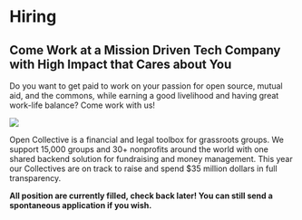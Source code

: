 # Hiring

## Come Work at a Mission Driven Tech Company with High Impact that Cares about You

Do you want to get paid to work on your passion for open source, mutual aid, and the commons, while earning a good livelihood and having great work-life balance? Come work with us!

![](https://blog.opencollective.com/content/images/2022/10/P1199711-ANIMATION.gif)

Open Collective is a financial and legal toolbox for grassroots groups. We support 15,000 groups and 30+ nonprofits around the world with one shared backend solution for fundraising and money management. This year our Collectives are on track to raise and spend $35 million dollars in full transparency.

<strong>All position are currently filled, check back later! You can still send a spontaneous application if you wish.</strong>

<!--
Right now, [Open Collective](https://opencollective.com) is hiring for a Senior UX Designer.

## Senior UX Designer

Pay $48K-$60K/year, open to applicants worldwide, role with Open Collective Inc.

We are looking for a Senior UX designer who is passionate about: the future of money, collective work, transparent budgets, open source, mutual aid, and distributed leadership. If this describes you, and you are happy with remote and asynchronous work (except for mandatory stand-up calls at 9am ET / 3pm CET weekdays), read more.

### About

**The design team at [Open Collective](https://opencollective.com)** is currently based in Mexico, India, Brazil, and the United States. It is responsible for planning, designing, and delivering the features that will make this goal possible in a way that embraces the contributions of multiple designers and creatives worldwide. So far, we have not had a UX-focused designer and we are thrilled to add this skillset to the team.

### As a senior UX designer, you will:

- Build on and incrementally improve our current user-experience approach across the platform and within our design practice.
- Lead the process of user-experience support and development for features, components, and interface design complex solutions.
- Build tailored artifacts such as presentations, visual maps, service maps, sophisticated journey maps, service blueprints, etc. to drive design ideas forward.
- Keep a record of the creative development process, using different formats to help the team keep track of a project.
- Work with peers across Insights, Research, Engineering, and Product to turn workflow brainstorms and business needs into user journey diagrams and service blueprints.
- Build on top of existing insights, technical constraints, business needs, and specific platform demands to produce well-informed design solutions.
- Lead the user research process for complex projects, identifying and codifying user needs, pains, and opportunities that will help us deliver better services..
- Establish and maintain user research tools and practices: discovery calls, prototype testing, surveying, interpreting production data, and building context for other team members to do their best work.
- Work on different projects at a time, producing multiple concepts and workflows.

### What is expected from you

- You know how to work with different teams, and you can comfortably reach out to people, make proposals, lead workshops, and explain concepts.
- You are proficient in reviewing and producing interface design and graphic design; while this won't be the majority of your work, you are capable of performing senior QA on any design project related to the platform.
- You understand when deeper exploration is needed before moving forward and when it is better to change paths and try a different approach.
- You possess a strong understanding of usability and user experience principles.
- You love thinking big, and at the same time, you know when to apply pixel-perfect attention to detail.
- You are comfortable building on top of already existing ideas and letting others build on your ideas.
- You are autonomous by taking full ownership of your work. You’ll be responsible for every detail, every step of the way, from drafting and sketching to high-fidelity design solutions.

### Pay

Open Collective exists to sustain contributors to the commons, including our team. Our budgets and salaries are transparent and based on where you live. We estimate that this role will require $48K - $60K for you to show up joyfully to work (We will propose you something based on your skills and situation). Our aim is that you can earn a good livelihood, have a great work-life balance, and join a team that truly practices what it preaches - no bullshit.

### Perks

Additional to the monetary compensation, we offer a couple of extra perks:

- $1K per year for improving your workspace, buying tools, and other office expenses that help you perform better.
- An opportunity to travel when we have retreats (Weeks of face-to-face work every ~8 months) with transportation, allocation, and meals covered during our time together. The last one was in September 2022 in Marseille, France.

### Values

We are a group of optimistic, driven, nerdy, and open people. Open Collective stands for Transparency (“open”) and Group Work (“collective”).

**OPEN**: Our product is built to help groups with financial transparency, and all of our internal team salaries, organizational files, code, and designs are open, too. See our [issue repo](https://github.com/opencollective/opencollective/issues) and [design budget transactions](https://opencollective.com/design/transactions).

**COLLECTIVE**: The happiest people here tend to be rigorous, generous people who love group feedback on slack and want to lead a project and take responsibility for it at a high level. We were founded in 2015 and are on a path to [co-governance of the platform with the community](http://opencollective.com/e2c).

### Tools

Our main tools are Google Docs for file sharing and copyediting, Figma for design, GitHub for product development, Slack for daily communication, Loom for asynchronous recordings, Loomio for decision making, CoBudget for money decisions, and Around for video-conferencing. It is OK if you don’t know how to use some of these - you can learn on the job.

### Apply for the Senior UX Designer Role

Please fill out [this form](https://x7rwr9qad3h.typeform.com/to/lySp1Tfn) to apply.
-->

<!--
**We're hiring Senior Software Engineers.**

## A little about us

On Open Collective, groups like open source projects, neighbourhood associations, mutual aid groups, and more, can collect and spend money transparently, invite collaboration, and help their communities thrive.

Watch this video about what we do and why we are passionate about it:

<iframe src="https://www.youtube.com/embed/bbtQcW4E_RU?start=39" title="YouTube video player" frameborder="0" allow="accelerometer; autoplay; clipboard-write; encrypted-media; gyroscope; picture-in-picture" allowfullscreen width="854" height="480" frameborder="0"></iframe>

Like the movements that we support, we value openness and transparency. We strive to create inclusive, respectful and sustainable communities and we're 100% open source.

If you want to know more about us, join our open [Slack](https://slack.opencollective.com), read [our blog](https://blog.opencollective.com), and check out the [Open Collective Way](https://docs.opencollective.com/help/about/the-open-collective-way) to understand our values and how we work.

We are a fully remote team that loves distributed collaboration around the world: Spain, France, Belgium, Germany, Romania, UK, US, Canada, Mexico, Brazil, India, New Zealand. This start-up culture is truly different – one of care, listening, rigor, and autonomy within collaboration. If you are used to cut-throat dynamics and overwork, you will be happy to find another way is possible.

We are building and maintaining money management software for the commons.

<h2 id='software-engineer'>Senior Software Engineer Role</h2>

We are looking for a senior "full-stack" software engineer who’s excited about open source, making communities sustainable, and transparent finances.

- Financial transparency is our thing! Pay is as follows, with [location-based cost of living adjustments](https://www.numbeo.com/cost-of-living/):
  - very high (e.g. NY, SF) $112-$144k
  - high(e.g. London, Paris) $98-$126k (€93-€119k)
  - medium (e.g. Vancouver, Berlin, Madrid) $84-$108k (€79-€103k)
  - low (e.g. Kyiv, Lagos, Buenos Aires) $70-$90k (€66-€86k)
- Fully remote team, but we'd like you to be based within 6 hours of CET for timezone overlap, e.g. Europe, Africa, central Asia, or North and South America.
- Full time role, with a very flexible schedule.
- Opportunity to grow in the role, with support for professional development and encouragement to influence strategy and share ideas.
- Great culture of work/life balance and generous paid time off.

### We think you’d be great at this if you are:

- Comfortable in a remote environment that is at the same time highly collaborative _and_ autonomous (you can run a feature end to end on your own, while communicating about it!)

- Experienced as a full stack engineer using JavaScript (<em>"senior"</em>)

- Familiar with our technology stack:

  - GraphQL API powered by Node, PostgreSQL and Sequelize
  - Web app powered by Next.js, React and Apollo

- Excited about our mission and share our philosophy.

- Bonus points if you have experience in collaborative communities like the ones that use our platform!

## Interested?

Please [email us](mailto:info@opencollective.com) with "Senior Software Engineer" as subject.

Your message should be convincing enough for us to consider you and move to the next stage. Ideally, we want you to cover the following:

- About you. What's your story? Where you are coming from? What's you current status?
- About us. How did you hear about Open Collective? What do you find interesting in Open Collective?
- Experience. What is your greatest achievment in software engineering? Can you tell us about a past project you're proud of (it doesn’t have to be an engineering one or even a technical one.)? What do you think you can bring to Open Collective?

As part of our screening process, we'll also ask you to make a small contribution to [our codebase](https://github.com/opencollective). Have a look, do one now or be ready for it!
-->
